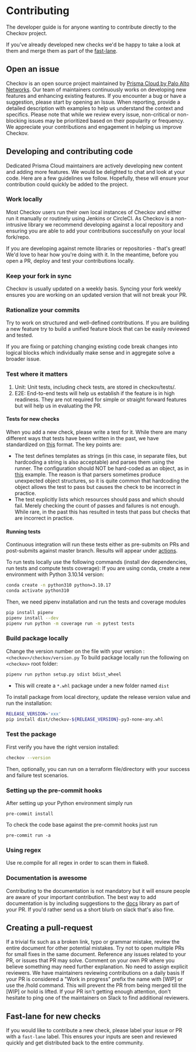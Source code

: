 # Contributing

The developer guide is for anyone wanting to contribute directly to the Checkov project. 

If you've already developed new checks we'd be happy to take a look at them and merge them as part of the [fast-lane](https://github.com/bridgecrewio/checkov/issues?q=is%3Aopen+is%3Aissue+label%3Afast-lane).  



## Open an issue

Checkov is an open source project maintained by 
[Prisma Cloud by Palo Alto Networks](https://www.prismacloud.io/?utm_source=github&utm_medium=organic_oss&utm_campaign=checkov). 
Our team of maintainers continuously works on developing new features and enhancing existing features. If you encounter 
a bug or have a suggestion, please start by opening an Issue. When reporting, provide a detailed description with examples 
to help us understand the context and specifics. Please note that while we review every issue, non-critical or 
non-blocking issues may be prioritized based on their popularity or frequency. We appreciate your contributions and 
engagement in helping us improve Checkov.

## Developing and contributing code

Dedicated Prisma Cloud maintainers are actively developing new content and adding more features. We would be delighted to 
chat and look at your code. Here are a few guidelines we follow. Hopefully, these will ensure your contribution could 
quickly be added to the project. 

### Work locally

Most Checkov users run their own local instances of Checkov and either run it manually or routinely using Jenkins or 
CircleCI. As Checkov is a non-intrusive library we recommend developing against a local repository and ensuring you are 
able to add your contributions successfully on your local fork/repo. 

If you are developing against remote libraries or repositories - that's great! We'd love to hear how you're doing with it.
In the meantime, before you open a PR, deploy and test your contributions locally.

### Keep your fork in sync

Checkov is usually updated on a weekly basis. Syncing your fork weekly ensures you are working on an updated version that will not break your PR.  

### Rationalize your commits

Try to work on structured and well-defined contributions. If you are building a new feature try to build a unified 
feature block that can be easily reviewed and tested.

If you are fixing or patching changing existing code break changes into logical blocks which individually make sense 
and in aggregate solve a broader issue. 

### Test where it matters

1. Unit: Unit tests, including check tests, are stored in checkov/tests/. 
2. E2E: End-to-end tests will help us establish if the feature is in high readiness. They are not required for simple 
or straight forward features but will help us in evaluating the PR.

#### Tests for new checks

When you add a new check, please write a test for it. While there are many different ways that tests have been written in the past, we have standardized on [this](https://github.com/bridgecrewio/checkov/blob/main/tests/terraform/checks/resource/aws/test_IAMAdminPolicyDocument.py) format. The key points are:

* The test defines templates as strings (in this case, in separate files, but hardcoding a string is also acceptable) and parses them using the runner. The configuration should NOT be hard-coded as an object, as in [this](https://github.com/bridgecrewio/checkov/blob/main/tests/terraform/checks/resource/aws/test_ALBListenerHTTPS.py) example. The reason is that parsers sometimes produce unexpected object structures, so it is quite common that hardcoding the object allows the test to pass but causes the check to be incorrect in practice.
* The test explicitly lists which resources should pass and which should fail. Merely checking the count of passes and failures is not enough. While rare, in the past this has resulted in tests that pass but checks that are incorrect in practice.

#### Running tests

Continuous integration will run these tests either as pre-submits on PRs and post-submits against master branch. 
Results will appear under [actions](https://github.com/bridgecrewio/checkov/actions).

To run tests locally use the following commands (install dev dependencies, run tests and compute tests coverage):
If you are using conda, create a new environment with Python 3.10.14 version:
```sh
conda create -n python310 python=3.10.17
conda activate python310
```
Then, we need pipenv installation and run the tests and coverage modules 
```sh
pip install pipenv
pipenv install --dev
pipenv run python -m coverage run -m pytest tests
```

### Build package locally
Change the version number on the file with your version : `<checkov>/checkov/version.py`
To build package locally run the following on `<checkov>` root folder:

```sh
pipenv run python setup.py sdist bdist_wheel
```
- This will create a `*.whl` package under a new folder named `dist`

To install package from local directory, update the release version value and run the installation:
```sh
RELEASE_VERSION='xxx'
pip install dist/checkov-${RELEASE_VERSION}-py3-none-any.whl
```

### Test the package
First verify you have the right version installed:
```sh
checkov --version
```
Then, optionally, you can run on a terraform file/directory with your success and failure test scenarios.

### Setting up the pre-commit hooks

After setting up your Python environment simply run 
```shell
pre-commit install
```

To check the code base against the pre-commit hooks just run
```shell
pre-commit run -a
```

### Using regex

Use re.compile for all regex in order to scan them in flake8.

### Documentation is awesome

Contributing to the documentation is not mandatory but it will ensure people are aware of your important contribution. 
The best way to add documentation is by including suggestions to the [docs](https://github.com/bridgecrewio/checkov/tree/main/docs) 
library as part of your PR. If you'd rather send us a short blurb on slack that's also fine.

## Creating a pull-request

If a trivial fix such as a broken link, typo or grammar mistake, review the entire document for other potential mistakes. 
Try not to open multiple PRs for small fixes in the same document.
Reference any issues related to your PR, or issues that PR may solve.
Comment on your own PR where you believe something may need further explanation.
No need to assign explicit reviewers. We have maintainers reviewing contributions on a daily basis
If your PR is considered a "Work in progress" prefix the name with [WIP] or use the /hold command. This will prevent 
the PR from being merged till the [WIP] or hold is lifted.
If your PR isn't getting enough attention, don't hesitate to ping one of the maintainers on Slack to find additional reviewers.

## Fast-lane for new checks

If you would like to contribute a new check, please label your issue or PR with a `fast-lane` label. This ensures your 
inputs are seen and reviewed quickly and get distributed back to the entire community.
